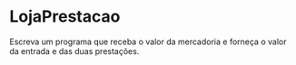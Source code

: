 # LojaPrestacao
Escreva um programa que receba o valor da mercadoria e forneça o valor da entrada e das duas prestações.
